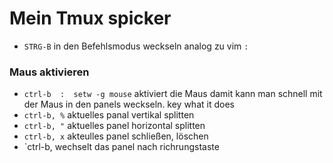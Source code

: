 # Mein Tmux spicker

* `STRG-B`	in den Befehlsmodus weckseln analog zu  vim `:`

### Maus aktivieren
* `ctrl-b  :  setw -g mouse`	aktiviert die Maus damit kann man schnell mit der Maus in den panels weckseln.
key	what it does
* `ctrl-b, %`	aktuelles panal vertikal splitten
* `ctrl-b, "`	aktuelles panel horizontal splitten
* `ctrl-b, x`	akteulles panel schließen, löschen
* `ctrl-b, <Richtungstaste>	wechselt das panel nach richrungstaste


